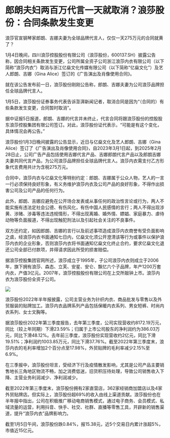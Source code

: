 # 郎朗夫妇两百万代言一天就取消？浪莎股份：合同条款发生变更

浪莎官宣钢琴家郎朗、吉娜夫妻为全球品牌代言人，仅仅一天275万元的合同就黄了？

1月4日晚间，四川浪莎控股股份有限公司（浪莎股份，600137.SH）披露公告称，因合同相关条款发生变更，公司所属全资子公司浙江浪莎内衣有限公司（以下简称“浪莎内衣”）取消与浙江亿燊文化传媒有限公司（以下简称“亿燊文化”）及艺人郎朗、吉娜（Gina
Alice）签订的《广告演出及肖像使用合同》。

就在该公告发布前一日，浪莎股份刚刚公告称，郎朗、吉娜夫妻为公司浪莎品牌担任全球品牌代言人。

1月5日，浪莎股份证券事务代表告诉澎湃新闻记者，取消合同是因为“（合同的）有些条款发生变更，合同暂时取消”。

据中证报5日报道，郎朗、吉娜的代言并未终止，代言合同将跟浪莎股份的控股股东浪莎控股集团有限公司签订。对此，浪莎股份证代表示，“可能是有这个变化，具体情况会再公告。”

浪莎股份1月3日晚间披露的公告显示，近日与亿燊文化及艺人郎朗、吉娜（Gina
Alice）签订了《广告演出及肖像使用合同》，自2023年3月1日起，到2025年2月28日止，公司广告产品包括使用吉娜代言产品、吉娜郎朗代言产品以及郎朗吉娜夫妻共同代言产品，为公司浪莎品牌担任全球品牌代言人。浪莎内衣需支付乙方形象代言费用共计为含税275万元。

合同中，浪莎内衣与亿燊文化等特别约定：郎朗、吉娜属于公众人物，艺人的一言一行必须保持良好形象，有义务维护浪莎内衣及公司产品的良好形象，不得作出损害公司及公司产品的任何行为。

此外，郎朗、吉娜应避免在公开场合发表或从事任何的政治性言论或行为，两人不能实施有违法定社会公德、有伤风化，有伤中国人民感情的言行；两人不得出现涉黄、涉赌、涉毒等违法违规情形，不得出现离婚、婚外情、嫖娼、家庭暴力、虐待动物等负面报道，不得出现触犯刑法以及引起社会关注的不良事件。

双方还约定，如因郎朗、吉娜的言行以及前述事项造成浪莎内衣商誉有受负面影响之虞，经浪莎内衣书面通知七日内，亿燊文化须公开澄清该等行为或事件以保护浪莎内衣的企业形象，否则浪莎内衣将书面通知亿燊文化终止合约，要求亿燊文化退还公司全部已付款项，并得请求因此所受的损害赔偿。

据浪莎控股集团官网所述，浪莎成立于1995年，子公司浪莎内衣则成立于2006年，旗下拥有浪莎、森态、立芙、安星、安仑、飘忆六个子品牌，年产1200万套内衣，产值3亿元。2007年，浪莎控股股份有限公司在上交所敲钟上市。浪莎内衣为浪莎股份全资子公司。

![](https://inews.gtimg.com/newsapp_bt/0/15594837640/1000)

浪莎股份2022年半年报披露，公司主营业务为针织内衣、商品批发与零售以及外贸服装的贴牌加工。浪莎内衣品牌系列产品包括保暖内衣系列、男女短裤、时尚内衣系列、女士文胸等。

据浪莎股份2022年第三季度报告，去年第三季度，公司实现营收约8172.19万元，同比（较上年同期）下滑23.59%；归属于上市公司股东的净利润约为386.03万元，同比下滑48.12%。去年前三季度，浪莎股份实现营收约2亿元，同比下滑19.51%；净利润约1003.85万元，同比下滑37.76%。截至2022年第三季度末，浪莎内衣的毛利率增加2个百分点至17.98%，外贸贴牌的毛利率减少2.15%至6.9%。

在三季报中，浪莎股份坦言，受经济下行及疫情散发影响，尤其是公司产品主要销售地长三角地区物流不畅，加之消费低迷，旧货积压待处理，导致公司销售收入下降、主营业务利润减少、净利润减少。

截至2022年第三季度末，浪莎股份拥有2家直营店，362家经销商加盟店以及4家外贸贴牌店。但实际上，浪莎股份超69%的收入由线上渠道贡献。浪莎股份也在半年报中指出，公司在积极推广移动电商销售模式，通过电子商务、会员模式、私域流量的运营，利用抖音、快手、社交、社群、直播等零售工具，开辟新的销售渠道，提升“浪莎内衣”品牌影响力。

截至1月5日午间，浪莎股份跌0.84%，报15.38元，近5个交易日内累计涨超5%，市值近15亿元。

